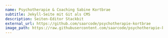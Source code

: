```yaml
---
name: Psychotherapie & Coaching Sabine Kortbrae
subtitle: Jekyll-Seite mit Git als CMS
description: Seiten-Editor Stackbit
external_url: https://github.com/saarcode/psychotherapie-kortbrae
image_path: https://raw.githubusercontent.com/saarcode/psychotherapie-kortbrae/main/images/praxis-sabine-kortbrae_1024x676.jpg
---
```

